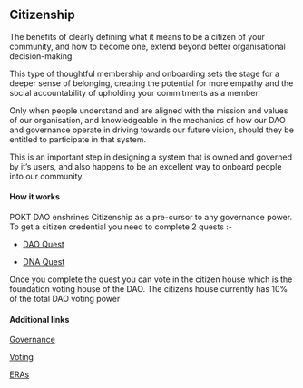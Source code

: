 ## Citizenship
The benefits of clearly defining what it means to be a citizen of your community, and how to become one, extend beyond better organisational decision-making. 

This type of thoughtful membership and onboarding sets the stage for a deeper sense of belonging, creating the potential for more empathy and the social accountability of upholding your commitments as a member. 

Only when people understand and are aligned with the mission and values of our organisation, and knowledgeable in the mechanics of how our DAO and governance operate in driving towards our future vision, should they be entitled to participate in that system.

This is an important step in designing a system that is owned and governed by it’s users, and also happens to be an excellent way to onboard people into our community.

#### How it works 

POKT DAO enshrines Citizenship as a pre-cursor to any governance power.
To get a citizen credential you need to complete 2 quests :-

- [DAO Quest](DAO_Quest.md)

- [DNA Quest](DNA_Quest.md) 

Once you complete the quest you can vote in the citizen house which is the foundation voting house of the DAO.
The citizens house currently has 10% of the total DAO voting power

#### Additional links

[Governance](../README.md)

[Voting](../Voting/README.md)

[ERAs](../ERAs/README.md)
